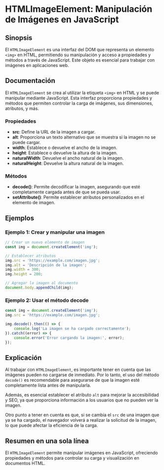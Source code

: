 <!--
Meta Description: # HTMLImageElement: Manipulación de Imágenes en JavaScript ## Sinopsis El `HTMLImageElement` es una interfaz del DOM que representa un elemento `<img>...
Meta Keywords: imagen, img, que, javascript, htmlimageelement
-->

# HTMLImageElement: Manipulación de Imágenes en JavaScript

## Sinopsis
El `HTMLImageElement` es una interfaz del DOM que representa un elemento `<img>` en HTML, permitiendo su manipulación y acceso a propiedades y métodos a través de JavaScript. Este objeto es esencial para trabajar con imágenes en aplicaciones web.

## Documentación
El `HTMLImageElement` se crea al utilizar la etiqueta `<img>` en HTML y se puede manipular mediante JavaScript. Esta interfaz proporciona propiedades y métodos que permiten controlar la carga de imágenes, sus dimensiones, atributos, y más.

### Propiedades
- **src**: Define la URL de la imagen a cargar.
- **alt**: Proporciona un texto alternativo que se muestra si la imagen no se puede cargar.
- **width**: Establece o devuelve el ancho de la imagen.
- **height**: Establece o devuelve la altura de la imagen.
- **naturalWidth**: Devuelve el ancho natural de la imagen.
- **naturalHeight**: Devuelve la altura natural de la imagen.

### Métodos
- **decode()**: Permite decodificar la imagen, asegurando que esté completamente cargada antes de que se pueda usar.
- **setAttribute()**: Permite establecer atributos personalizados en el elemento de imagen.

## Ejemplos
### Ejemplo 1: Crear y manipular una imagen
```javascript
// Crear un nuevo elemento de imagen
const img = document.createElement('img');

// Establecer atributos
img.src = 'https://example.com/imagen.jpg';
img.alt = 'Descripción de la imagen';
img.width = 300;
img.height = 200;

// Agregar la imagen al documento
document.body.appendChild(img);
```

### Ejemplo 2: Usar el método decode
```javascript
const img = document.createElement('img');
img.src = 'https://example.com/imagen.jpg';

img.decode().then(() => {
    console.log('La imagen se ha cargado correctamente');
}).catch((error) => {
    console.error('Error cargando la imagen:', error);
});
```

## Explicación
Al trabajar con `HTMLImageElement`, es importante tener en cuenta que las imágenes pueden no cargarse de inmediato. Por lo tanto, el uso del método `decode()` es recomendable para asegurarse de que la imagen esté completamente lista antes de manipularla.

Además, es esencial establecer el atributo `alt` para mejorar la accesibilidad y SEO, ya que proporciona información a los usuarios que no pueden ver la imagen.

Otro punto a tener en cuenta es que, si se cambia el `src` de una imagen que ya se ha cargado, el navegador volverá a realizar la solicitud de la imagen, lo que puede afectar la eficiencia de la carga.

## Resumen en una sola línea
El `HTMLImageElement` permite manipular imágenes en JavaScript, ofreciendo propiedades y métodos para controlar su carga y visualización en documentos HTML.